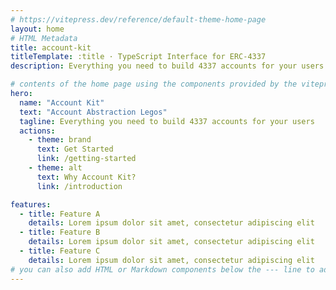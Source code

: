 ```yaml
---
# https://vitepress.dev/reference/default-theme-home-page
layout: home
# HTML Metadata
title: account-kit
titleTemplate: :title · TypeScript Interface for ERC-4337
description: Everything you need to build 4337 accounts for your users

# contents of the home page using the components provided by the vitepress home layout
hero:
  name: "Account Kit"
  text: "Account Abstraction Legos"
  tagline: Everything you need to build 4337 accounts for your users
  actions:
    - theme: brand
      text: Get Started
      link: /getting-started
    - theme: alt
      text: Why Account Kit?
      link: /introduction

features:
  - title: Feature A
    details: Lorem ipsum dolor sit amet, consectetur adipiscing elit
  - title: Feature B
    details: Lorem ipsum dolor sit amet, consectetur adipiscing elit
  - title: Feature C
    details: Lorem ipsum dolor sit amet, consectetur adipiscing elit
# you can also add HTML or Markdown components below the --- line to add custom HTML or Markdown content (eg: https://github.com/wagmi-dev/viem/blob/main/site/index.md?plain=1)
---
```

